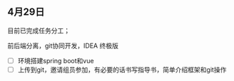 ## 4月29日

目前已完成任务分工；

前后端分离，git协同开发，IDEA 终极版



- [ ] 环境搭建spring boot和vue
- [ ] 上传到git，邀请组员参加，有必要的话书写指导书，简单介绍框架和git操作
